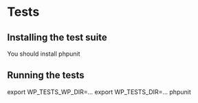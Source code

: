 # Tests

## Installing the test suite

You should install phpunit


## Running the tests

export WP_TESTS_WP_DIR=... 
export WP_TESTS_DIR=... 
phpunit